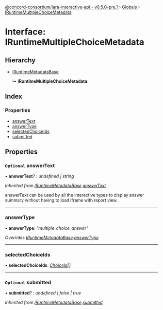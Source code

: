 [@concord-consortium/lara-interactive-api - v0.5.0-pre.1](../README.md) › [Globals](../globals.md) › [IRuntimeMultipleChoiceMetadata](iruntimemultiplechoicemetadata.md)

# Interface: IRuntimeMultipleChoiceMetadata

## Hierarchy

* [IRuntimeMetadataBase](iruntimemetadatabase.md)

  ↳ **IRuntimeMultipleChoiceMetadata**

## Index

### Properties

* [answerText](iruntimemultiplechoicemetadata.md#optional-answertext)
* [answerType](iruntimemultiplechoicemetadata.md#answertype)
* [selectedChoiceIds](iruntimemultiplechoicemetadata.md#selectedchoiceids)
* [submitted](iruntimemultiplechoicemetadata.md#optional-submitted)

## Properties

### `Optional` answerText

• **answerText**? : *undefined | string*

*Inherited from [IRuntimeMetadataBase](iruntimemetadatabase.md).[answerText](iruntimemetadatabase.md#optional-answertext)*

answerText can be used by all the interactive types to display answer summary without having to load iframe
with report view.

___

###  answerType

• **answerType**: *"multiple_choice_answer"*

*Overrides [IRuntimeMetadataBase](iruntimemetadatabase.md).[answerType](iruntimemetadatabase.md#answertype)*

___

###  selectedChoiceIds

• **selectedChoiceIds**: *[ChoiceId](../globals.md#choiceid)[]*

___

### `Optional` submitted

• **submitted**? : *undefined | false | true*

*Inherited from [IRuntimeMetadataBase](iruntimemetadatabase.md).[submitted](iruntimemetadatabase.md#optional-submitted)*
